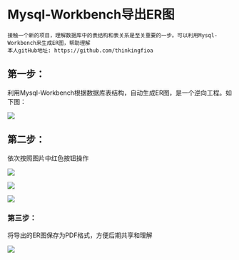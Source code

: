 # Mysql-Workbench导出ER图
```
接触一个新的项目，理解数据库中的表结构和表关系是至关重要的一步。可以利用Mysql-Workbench来生成ER图，帮助理解
本人gitHub地址: https://github.com/thinkingfioa
```

## 第一步：
利用Mysql-Workbench根据数据库表结构，自动生成ER图，是一个逆向工程。如下图：

![](https://img-blog.csdn.net/20180329101128756)

## 第二步：
依次按照图片中红色按钮操作

![](https://img-blog.csdn.net/20180329101156514)

![](https://img-blog.csdn.net/20180329101216623)

![](https://img-blog.csdn.net/20180329101237848)

### 第三步：
将导出的ER图保存为PDF格式，方便后期共享和理解

![](https://img-blog.csdn.net/20180329101259522)

